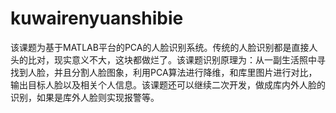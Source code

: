 # kuwairenyuanshibie
该课题为基于MATLAB平台的PCA的人脸识别系统。传统的人脸识别都是直接人头的比对，现实意义不大，这块都做烂了。该课题识别原理为：从一副生活照中寻找到人脸，并且分割人脸图象，利用PCA算法进行降维，和库里图片进行对比，输出目标人脸以及相关个人信息。该课题还可以继续二次开发，做成库内外人脸的识别，如果是库外人脸则实现报警等。
